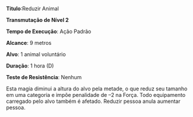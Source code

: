 **Titulo**:Reduzir Animal

**Transmutação de Nível 2**

**Tempo de Execução**: Ação Padrão

**Alcance**: 9 metros

**Alvo**: 1 animal voluntário

**Duração**: 1 hora (D)

**Teste de Resistência**: Nenhum

Esta magia diminui a altura do alvo pela metade, o que reduz seu tamanho em uma categoria e impõe penalidade de –2 na
Força. Todo equipamento carregado pelo alvo também é afetado.
Reduzir pessoa anula aumentar pessoa.
